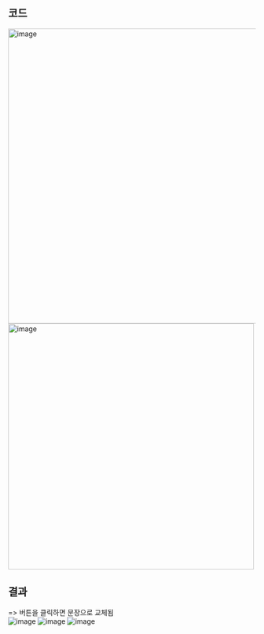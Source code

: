 ## 코드
<img width="600px" alt="image" src="https://github.com/hyezg/js-study/assets/112006114/c0144fcb-e943-4cf1-85c8-4bb6bbd1504b">
<img width="500px" alt="image" src="https://github.com/hyezg/js-study/assets/112006114/3f81f89b-fa1c-416a-b30d-f2289c3aa331">

## 결과
=> 버튼을 클릭하면 문장으로 교체됨<br>
![image](https://github.com/hyezg/js-study/assets/112006114/584732bb-d08a-409e-92f2-730b7093075a)
![image](https://github.com/hyezg/js-study/assets/112006114/ae8f281c-8601-405e-8a8d-1a8eb984f6a9)
![image](https://github.com/hyezg/js-study/assets/112006114/cc772b0c-2fab-47a6-84b3-55af2b540c03)
